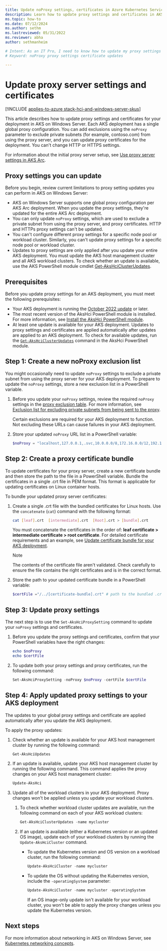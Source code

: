 ```yaml
---
title: Update noProxy settings, certificates in Azure Kubernetes Service
description: Learn how to update proxy settings and certificates in AKS on Windows Server.
ms.topic: how-to
ms.date: 07/12/2024
ms.author: sethm
ms.lastreviewed: 05/31/2022
ms.reviewer: abha
author: sethmanheim

# Intent: As an IT Pro, I need to know how to update my proxy settings and upload new certificates for the proxy server.
# Keyword: noProxy proxy settings certificate updates

---
```


# Update proxy server settings and certificates

[!INCLUDE [applies-to-azure stack-hci-and-windows-server-skus](includes/aks-hci-applies-to-skus/aks-hybrid-applies-to-azure-stack-hci-windows-server-sku.md)]

This article describes how to update proxy settings and certificates for your deployment in AKS on Windows Server. Each AKS deployment has a single global proxy configuration. You can add exclusions using the `noProxy` parameter to exclude private subnets (for example, contoso.com) from using the proxy server, and you can update proxy certificates for the deployment. You can't change HTTP or HTTPS settings.

For information about the initial proxy server setup, see [Use proxy server settings in AKS Arc](set-proxy-settings.md).

## Proxy settings you can update

Before you begin, review current limitations to proxy setting updates you can perform in AKS on Windows Server:

- AKS on Windows Server supports one global proxy configuration per AKS Arc deployment. When you update the proxy settings, they're updated for the entire AKS Arc deployment.
- You can only update `noProxy` settings, which are used to exclude a private subnet from using the proxy server, and proxy certificates. HTTP and HTTPs proxy settings can't be updated.
- You can't configure different proxy settings for a specific node pool or workload cluster. Similarly, you can't update proxy settings for a specific node pool or workload cluster.
- Updates to proxy settings are only applied after you update your entire AKS deployment. You must update the AKS host management cluster and all AKS workload clusters. To check whether an update is available, use the AKS PowerShell module cmdlet [Get-AksHciClusterUpdates](reference/ps/get-akshciclusterupdates.md).

## Prerequisites

Before you update proxy settings for an AKS deployment, you must meet the following prerequisites:

- Your AKS deployment is running the [October 2022 update](https://github.com/Azure/aks-hybrid/releases/tag/AKS-hybrid-2210) or later.
- The most recent version of the AksHci PowerShell module is installed. For more information, see [Install the AksHci PowerShell module](kubernetes-walkthrough-powershell.md#install-the-akshci-powershell-module).
- At least one update is available for your AKS deployment. Updates to proxy settings and certificates are applied automatically after updates are applied to an AKS deployment. To check for available updates, run the [`Get-AksHciClusterUpdates`](/azure-stack/aks-hci/reference/ps/get-akshciclusterupdates) command in the AksHci PowerShell module.

## Step 1: Create a new noProxy exclusion list

You might occasionally need to update `noProxy` settings to exclude a private subnet from using the proxy server for your AKS deployment. To prepare to update the `noProxy` settings, store a new exclusion list in a PowerShell variable.

1. Before you update your `noProxy` settings, review the required `noProxy` settings in the [proxy exclusion table](set-proxy-settings.md#exclusion-list-for-excluding-private-subnets-from-being-sent-to-the-proxy). For more information, see [Exclusion list for excluding private subnets from being sent to the proxy](set-proxy-settings.md#exclusion-list-for-excluding-private-subnets-from-being-sent-to-the-proxy).

   Certain exclusions are required for your AKS deployment to function. Not excluding these URLs can cause failures in your AKS deployment.

1. Store your updated `noProxy` URL list in a PowerShell variable:

   ```powershell  
   $noProxy = "localhost,127.0.0.1,.svc,10.0.0.0/8,172.16.0.0/12,192.168.0.0/16,.contoso.com"
   ```

## Step 2: Create a proxy certificate bundle

To update certificates for your proxy server, create a new certificate bundle and then store the path to the file in a PowerShell variable. Bundle the certificates in a single .crt file in PEM format. This format is applicable for updating certificates on Linux container hosts.

To bundle your updated proxy server certificates:

1. Create a single .crt file with the bundled certificates for Linux hosts. Use the `concatenate` (`cat`) command with the following format:

   ```bash
   cat [leaf].crt  [intermediate].crt  [Root].crt > [bundle].crt
   ```

   You must concatenate the certificates in the order of: **leaf certificate > intermediate certificate > root certificate**. For detailed certificate requirements and an example, see [Update certificate bundle for your AKS deployment](update-certificate-bundle.md#certificate-format).

   > [!NOTE]
   > The contents of the certificate file aren't validated. Check carefully to ensure the file contains the right certificates and is in the correct format.

1. Store the path to your updated certificate bundle in a PowerShell variable:

   ```powershell
   $certFile ="/../[certificate-bundle].crt" # path to the bundled .crt file
   ```

## Step 3: Update proxy settings

The next step is to use the `Set-AksHciProxySetting` command to update your `noProxy` settings and certificates.

1. Before you update the proxy settings and certificates, confirm that your PowerShell variables have the right changes:

   ```powershell
   echo $noProxy
   echo $certFile
   ```

1. To update both your proxy settings and proxy certificates, run the following command:

   ```powershell
   Set-AksHciProxySetting -noProxy $noProxy -certFile $certFile
   ```

## Step 4: Apply updated proxy settings to your AKS deployment

The updates to your global proxy settings and certificate are applied automatically after you update the AKS deployment.

To apply the proxy updates:

1. Check whether an update is available for your AKS host management cluster by running the following command:

   ```powershell  
   Get-AksHciUpdates
   ```

1. If an update is available, update your AKS host management cluster by running the following command. This command applies the proxy changes on your AKS host management cluster:

   ```powershell  
   Update-AksHci
   ```

1. Update all of the workload clusters in your AKS deployment. Proxy changes won't be applied unless you update your workload clusters.

   1. To check whether workload cluster updates are available, run the following command on each of your AKS workload clusters:

      ```powershell  
      Get-AksHciClusterUpdates -name mycluster
      ```

   1. If an update is available (either a Kubernetes version or an updated OS image), update each of your workload clusters by running the `Update-AksHciCluster` command.

      - To update the Kubernetes version and OS version on a workload cluster, run the following command:

        ```powershell  
        Update-AksHciCluster -name mycluster
        ```

      - To update the OS without updating the Kubernetes version, include the  `-operatingSystem` parameter:

        ```powershell  
        Update-AksHciCluster -name mycluster -operatingSystem
        ```

        If an OS image-only update isn't available for your workload cluster, you won't be able to apply the proxy changes unless you update the Kubernetes version.

## Next steps

For more information about networking in AKS on Windows Server, see [Kubernetes networking concepts](concepts-node-networking.md).
